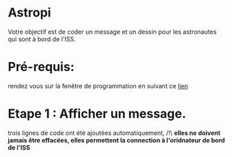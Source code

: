 # Astropi
Votre objectif est de coder un message et un dessin pour les astronautes qui sont à bord de l'ISS.  
# Pré-requis:  
rendez vous sur la fenêtre de programmation en suivant ce [lien](https://trinket.io/mission-zero)  
# Etape 1 : Afficher un message.  
trois lignes de code ont été ajoutées automatiquement, /!\ **elles ne doivent jamais être effacées, elles permettent la connection à l'oridnateur de bord de l'ISS**  

